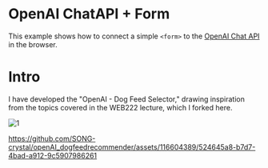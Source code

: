 # OpenAI ChatAPI + Form
This example shows how to connect a simple `<form>` to the [OpenAI Chat API](https://platform.openai.com/docs/guides/chat) in the browser.

# Intro
I have developed the "OpenAI - Dog Feed Selector," drawing inspiration from the topics covered in the WEB222 lecture, which I forked here. 

![1](https://github.com/SONG-crystal/openAI_dogfeedrecommender/assets/116604389/f62571ea-34d3-492b-bff9-c987cdcd9586)


https://github.com/SONG-crystal/openAI_dogfeedrecommender/assets/116604389/524645a8-b7d7-4bad-a912-9c5907986261




